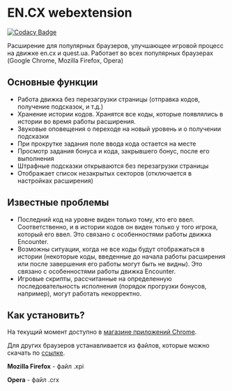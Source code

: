 # EN.CX webextension
[![Codacy Badge](https://api.codacy.com/project/badge/Grade/59bd6c037b9046b2b02349fb1522c260)](https://www.codacy.com/app/L-Eugene/encx_extension?utm_source=github.com&amp;utm_medium=referral&amp;utm_content=L-Eugene/encx_extension&amp;utm_campaign=Badge_Grade)

Расширение для популярных браузеров, улучшающее игровой процесс на движке en.cx и quest.ua.
Работает во всех популярных браузерах (Google Chrome, Mozilla Firefox, Opera)

## Основные функции
* Работа движка без перезагрузки страницы (отправка кодов, получение подсказок, и т.д.)
* Хранение истории кодов. Хранятся все коды, которые появлялись в истории во время
работы расширения.
* Звуковые оповещения о переходе на новый уровень и о получении подсказки
* При прокрутке задания поле ввода кода остается на месте
* Просмотр задания бонуса и кода, закрывшего бонус, после его выполнения
* Штрафные подсказки открываются без перезагрузки страницы
* Отображает список незакрытых секторов (отключается в настройках расширения)

## Известные проблемы
* Последний код на уровне виден только тому, кто его ввел. Соответственно, и в истории кодов он виден только у того игрока, который его ввел. Это связано с особенностями работы движка Encounter.
* Возможны ситуации, когда не все коды будут отображаться в истории (некоторые коды, введенные до начала работы расширения или после завершения его работы могут быть не видны). Это связано с особенностями работы движка Encounter.
* Игровые скрипты, рассчитанные на определенную последовательность исполнения (порядок прогрузки бонусов, например), могут работать некорректно.

## Как установить?
На текущий момент доступно в [магазине приложений Chrome](https://chrome.google.com/webstore/detail/%D1%80%D0%B0%D1%81%D1%88%D0%B8%D1%80%D0%B5%D0%BD%D0%B8%D0%B5-%D0%B4%D0%B2%D0%B8%D0%B6%D0%BA%D0%B0-encx/ifmagkfplnbpeandhkhiigbglofgihfl).

Для других браузеров устанавливается из файлов, которые можно скачать по [ссылке](https://github.com/L-Eugene/encx_extension/releases/latest).

**Mozilla Firefox** - файл .xpi

**Opera** - файл .crx
